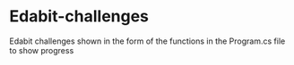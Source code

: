 # Edabit-challenges
 Edabit challenges shown in the form of the functions in the Program.cs file to show progress
